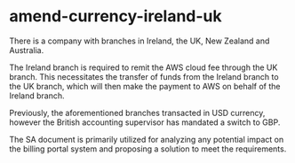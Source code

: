 # amend-currency-ireland-uk

There is a company with branches in Ireland, the UK, New Zealand and Australia.

The Ireland branch is required to remit the AWS cloud fee through the UK branch. This necessitates the transfer of funds from the Ireland branch to the UK branch, which will then make the payment to AWS on behalf of the Ireland branch.

Previously, the aforementioned branches transacted in USD currency, however the British accounting supervisor has mandated a switch to GBP.

The SA document is primarily utilized for analyzing any potential impact on the billing portal system and proposing a solution to meet the requirements.
